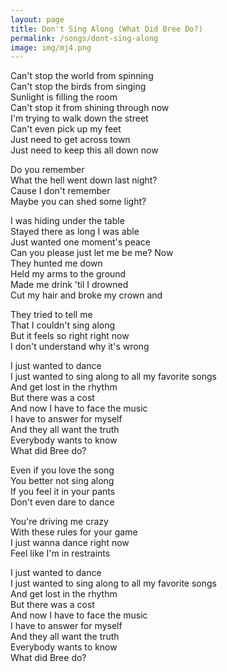```yaml
---
layout: page
title: Don't Sing Along (What Did Bree Do?)
permalink: /songs/dont-sing-along
image: img/mj4.png
---
```


Can't stop the world from spinning<br />
Can't stop the birds from singing<br />
Sunlight is filling the room<br />
Can't stop it from shining through now<br />
I'm trying to walk down the street<br />
Can't even pick up my feet<br />
Just need to get across town<br />
Just need to keep this all down now

Do you remember<br />
What the hell went down last night?<br />
Cause I don't remember<br />
Maybe you can shed some light?

I was hiding under the table<br />
Stayed there as long I was able<br />
Just wanted one moment's peace<br />
Can you please just let me be me? Now<br />
They hunted me down<br />
Held my arms to the ground<br />
Made me drink 'til I drowned<br />
Cut my hair and broke my crown and

They tried to tell me<br />
That I couldn't sing along<br />
But it feels so right right now<br />
I don't understand why it's wrong

I just wanted to dance<br />
I just wanted to sing along to all my favorite songs<br />
And get lost in the rhythm<br />
But there was a cost <br />
And now I have to face the music<br />
I have to answer for myself<br />
And they all want the truth<br />
Everybody wants to know <br />
What did Bree do?

Even if you love the song<br />
You better not sing along<br />
If you feel it in your pants<br />
Don't even dare to dance

You're driving me crazy<br />
With these rules for your game<br />
I just wanna dance right now<br />
Feel like I'm in restraints

I just wanted to dance<br />
I just wanted to sing along to all my favorite songs<br />
And get lost in the rhythm<br />
But there was a cost<br />
And now I have to face the music<br />
I have to answer for myself<br />
And they all want the truth<br />
Everybody wants to know<br />
What did Bree do?
